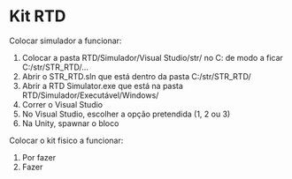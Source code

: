 # Kit RTD

Colocar simulador a funcionar:
  1. Colocar a pasta RTD/Simulador/Visual Studio/str/ no C: de modo a ficar C:/str/STR_RTD/...
  2. Abrir o STR_RTD.sln que está dentro da pasta C:/str/STR_RTD/
  3. Abrir a RTD Simulator.exe que está na pasta RTD/Simulador/Executável/Windows/
  4. Correr o Visual Studio
  5. No Visual Studio, escolher a opção pretendida (1, 2 ou 3)
  6. Na Unity, spawnar o bloco

Colocar o kit fisico a funcionar:
  1. Por fazer
  2. Fazer
